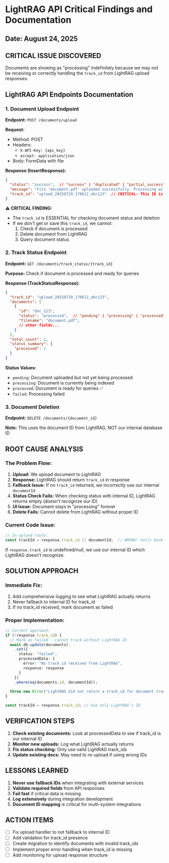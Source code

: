 # LightRAG API Critical Findings and Documentation

## Date: August 24, 2025

## CRITICAL ISSUE DISCOVERED
Documents are showing as "processing" indefinitely because we may not be receiving or correctly handling the `track_id` from LightRAG upload responses.

## LightRAG API Endpoints Documentation

### 1. Document Upload Endpoint
**Endpoint:** `POST /documents/upload`

**Request:**
- Method: POST
- Headers: 
  - `X-API-Key: {api_key}`
  - `accept: application/json`
- Body: FormData with file

**Response (InsertResponse):**
```json
{
  "status": "success",  // "success" | "duplicated" | "partial_success" | "failure"
  "message": "File 'document.pdf' uploaded successfully. Processing will continue in background.",
  "track_id": "upload_20250729_170612_abc123"  // CRITICAL: This ID is needed for all subsequent operations
}
```

**⚠️ CRITICAL FINDING:** 
- The `track_id` is ESSENTIAL for checking document status and deletion
- If we don't get or save this `track_id`, we cannot:
  1. Check if document is processed
  2. Delete document from LightRAG
  3. Query document status

### 2. Track Status Endpoint
**Endpoint:** `GET /documents/track_status/{track_id}`

**Purpose:** Check if document is processed and ready for queries

**Response (TrackStatusResponse):**
```json
{
  "track_id": "upload_20250729_170612_abc123",
  "documents": [
    {
      "id": "doc_123",
      "status": "processed",  // "pending" | "processing" | "processed" | "failed"
      "filename": "document.pdf",
      // other fields...
    }
  ],
  "total_count": 1,
  "status_summary": {
    "processed": 1
  }
}
```

**Status Values:**
- `pending`: Document uploaded but not yet being processed
- `processing`: Document is currently being indexed
- `processed`: Document is ready for queries ✅
- `failed`: Processing failed

### 3. Document Deletion
**Endpoint:** `DELETE /documents/{document_id}`

**Note:** This uses the document ID from LightRAG, NOT our internal database ID

## ROOT CAUSE ANALYSIS

### The Problem Flow:
1. **Upload:** We upload document to LightRAG
2. **Response:** LightRAG should return `track_id` in response
3. **Fallback Issue:** If no `track_id` returned, we incorrectly use our internal `documentId`
4. **Status Check Fails:** When checking status with internal ID, LightRAG returns empty (doesn't recognize our ID)
5. **UI Issue:** Document stays in "processing" forever
6. **Delete Fails:** Cannot delete from LightRAG without proper ID

### Current Code Issue:
```typescript
// In upload route:
const trackId = response.track_id || documentId;  // WRONG! Falls back to our ID
```

If `response.track_id` is undefined/null, we use our internal ID which LightRAG doesn't recognize.

## SOLUTION APPROACH

### Immediate Fix:
1. Add comprehensive logging to see what LightRAG actually returns
2. Never fallback to internal ID for track_id
3. If no track_id received, mark document as failed

### Proper Implementation:
```typescript
// Correct approach:
if (!response.track_id) {
  // Mark as failed - cannot track without LightRAG ID
  await db.update(documents)
    .set({ 
      status: "failed",
      processedData: {
        error: "No track_id received from LightRAG",
        response: response
      }
    })
    .where(eq(documents.id, documentId));
  
  throw new Error("LightRAG did not return a track_id for document tracking");
}

const trackId = response.track_id; // Use only LightRAG's ID
```

## VERIFICATION STEPS

1. **Check existing documents:** Look at processedData to see if track_id is our internal ID
2. **Monitor new uploads:** Log what LightRAG actually returns
3. **Fix status checking:** Only use valid LightRAG track_ids
4. **Update existing docs:** May need to re-upload if using wrong IDs

## LESSONS LEARNED

1. **Never use fallback IDs** when integrating with external services
2. **Validate required fields** from API responses
3. **Fail fast** if critical data is missing
4. **Log extensively** during integration development
5. **Document ID mapping** is critical for multi-system integrations

## ACTION ITEMS

- [ ] Fix upload handler to not fallback to internal ID
- [ ] Add validation for track_id presence
- [ ] Create migration to identify documents with invalid track_ids
- [ ] Implement proper error handling when track_id is missing
- [ ] Add monitoring for upload response structure